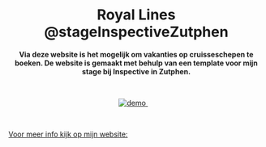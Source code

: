 <h1 align="center">Royal Lines @stageInspectiveZutphen</h1>

<p align="center"><b>Via deze website is het mogelijk om vakanties op cruisseschepen te boeken. De website is gemaakt met behulp van een template voor mijn stage bij Inspective in Zutphen.</b>
</p>

<br>

<p align="center">
  <a href="https://zeijls.github.io/RoyalLines/">
    <img src="https://img.shields.io/badge/demo-LIVE-brightgreen.svg?style=flat-square" alt="demo">
  </a>
  &nbsp;&nbsp;&nbsp;
</p>

<br>

[Voor meer info kijk op mijn website:](https://www.simonevanzeijl.nl/PDF/stageverslag.pdf)
